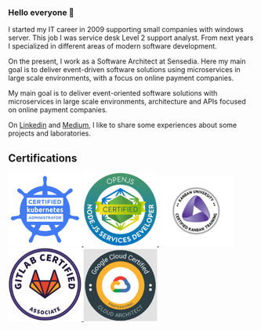 ### Hello everyone 👋

I started my IT career in 2009 supporting small companies with windows server. This job I was service desk Level 2 support analyst. From next years I specialized in different areas of modern software development.

On the present, I work as a Software Architect at Sensedia. Here my main goal is to deliver event-driven software solutions using microservices in large scale environments, with a focus on online payment companies. 

My main goal is to deliver event-oriented software solutions with microservices in large scale environments, architecture and APIs focused on online payment companies.

On [Linkedin](https://www.linkedin.com/in/americoleonardo/) and [Medium](https://leonardoamerico.medium.com/), I like to share some experiences about some projects and laboratories.

## Certifications

<a href="https://www.credly.com/badges/5b2ff4fc-abdc-4820-a094-d203906e3d3f" target="_blank" title="Certified Kubernetes Administrator">
  <img src="https://github.com/americoleonardo/badges/blob/main/cka.png" alt="Certified Kubernetes Administrator" width="150">
</a>
<a href="https://www.credly.com/badges/2f3a35ea-340b-4b65-9c19-766aa3fa1b6f" target="_blank" title="OpenJS Node.js Services Developer">
  <img src="https://github.com/americoleonardo/badges/blob/main/jsnsd.png" alt="OpenJS Node.js Services Developer" width="150">
</a>
<a href="https://edu.kanban.university/user/68722" target="_blank" title="Kanban System Design - KMP I">
  <img src="https://github.com/americoleonardo/badges/blob/main/ksd-kmp1.png" alt="Kanban System Design - KMP I" width="150">
</a>
<a href="https://badgr.com/public/assertions/-a_c9lHbQaexUybQgeliFw?identity__email=leonardoakeisman@gmail.com" target="_blank" title="Gitlab Certified Associate">
  <img src="https://github.com/americoleonardo/badges/blob/main/gitlab-associate.png" alt="Gitlab Certified Associate" width="150">
</a>
</a>
  <a href="https://www.credential.net/172d349a-25ca-4fcd-a774-dfc672fee404" target="_blank" title="Google Cloud Certified - Professional Cloud Architect">
  <img src="https://github.com/americoleonardo/badges/blob/main/gcp-cloud-architect.png" alt="Google Cloud Certified - Professional Cloud Architect" width="150">
</a>
